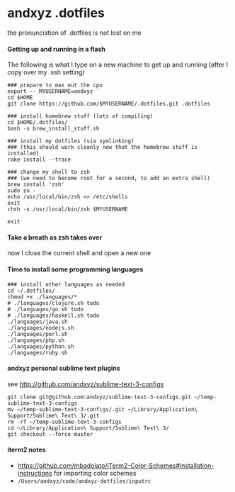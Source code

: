 # andxyz .dotfiles

the pronunciation of .dotfiles is not lost on me

#### Getting up and running in a flash

The following is what I type on a new machine to get up and running (after I copy over my .ssh setting)

```shell
### prepare to max out the cpu
export -- MYUSERNAME=andxyz
cd $HOME
git clone https://github.com/$MYUSERNAME/.dotfiles.git .dotfiles

### install homebrew stuff (lots of compiling)
cd $HOME/.dotfiles/
bash -x brew_install_stuff.sh

### install my dotfiles (via symlinking)
### (this should work cleanly now that the homebrew stuff is installed)
rake install --trace

### change my shell to zsh
### (we need to become root for a second, to add an extra shell)
brew install 'zsh'
sudo su -
echo /usr/local/bin/zsh >> /etc/shells
exit
chsh -s /usr/local/bin/zsh $MYUSERNAME

exit
```

#### Take a breath as zsh takes over

now I close the current shell and open a new one

#### Time to install some programming languages

```shell
### install other languages as needed
cd ~/.dotfiles/
chmod +x ./languages/*
# ./languages/clojure.sh todo
# ./languages/go.sh todo
# ./languages/haskell.sh todo
./languages/java.sh
./languages/nodejs.sh
./languages/perl.sh
./languages/php.sh
./languages/python.sh
./languages/ruby.sh
```

#### andxyz personal sublime text plugins

see http://github.com/andxyz/sublime-text-3-configs

```
git clone git@github.com:andxyz/sublime-text-3-configs.git ~/temp-sublime-text-3-configs
mv ~/temp-sublime-text-3-configs/.git ~/Library/Application\ Support/Sublime\ Text\ 3/.git
rm -rf ~/temp-sublime-text-3-configs
cd ~/Library/Application\ Support/Sublime\ Text\ 3/
git checkout --force master
```

#### iterm2 notes

- https://github.com/mbadolato/iTerm2-Color-Schemes#installation-instructions for importing color schemes
- `/Users/andxyz/code/andxyz-dotfiles/inputrc`
